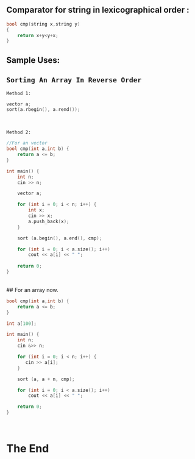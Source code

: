## Comparator for string in lexicographical order :

```cpp
bool cmp(string x,string y) 
{
	return x+y<y+x;
}
```


## Sample Uses:
## ``Sorting An Array In Reverse Order``<br>
``Method 1:``
<br>


```cpp
vector a;
sort(a.rbegin(), a.rend());
```

<br>

``Method 2:``

```cpp
//For an vector
bool cmp(int a,int b) {
    return a <= b;
}

int main() {
    int n;
    cin >> n;

    vector a;

    for (int i = 0; i < n; i++) {
        int x;
        cin >> x;
        a.push_back(x);
    }

    sort (a.begin(), a.end(), cmp);

    for (int i = 0; i < a.size(); i++)
        cout << a[i] << " ";
    
    return 0;
}
```

<br>
## For an array now.
<br>

```cpp
bool cmp(int a,int b) {
    return a <= b;
}

int a[100];

int main() {
    int n;
    cin &>> n;

    for (int i = 0; i < n; i++) {
       cin >> a[i];
    }

    sort (a, a + n, cmp);

    for (int i = 0; i < a.size(); i++)
        cout << a[i] << " ";

    return 0;
}
```

<br>

# The End
